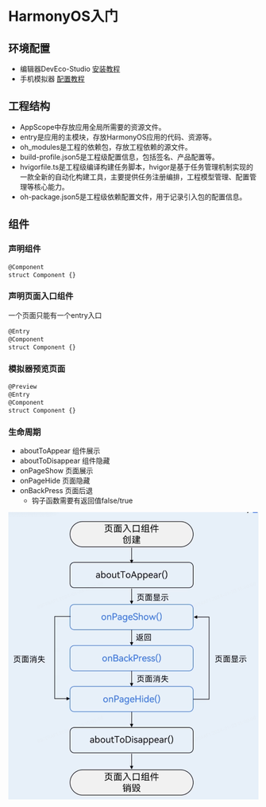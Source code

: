 # HarmonyOS入门

## 环境配置
- 编辑器DevEco-Studio [安装教程](https://developer.harmonyos.com/cn/docs/documentation/doc-guides-V3/deveco_overview-0000001053582387-V3)
- 手机模拟器 [配置教程](https://developer.harmonyos.com/cn/docs/documentation/doc-guides-V3/run_simulator-0000001053303709-V3)
  
## 工程结构
- AppScope中存放应用全局所需要的资源文件。
- entry是应用的主模块，存放HarmonyOS应用的代码、资源等。
- oh_modules是工程的依赖包，存放工程依赖的源文件。
- build-profile.json5是工程级配置信息，包括签名、产品配置等。
- hvigorfile.ts是工程级编译构建任务脚本，hvigor是基于任务管理机制实现的一款全新的自动化构建工具，主要提供任务注册编排，工程模型管理、配置管理等核心能力。
- oh-package.json5是工程级依赖配置文件，用于记录引入包的配置信息。

## 组件
### 声明组件
```ets
@Component
struct Component {}
```

### 声明页面入口组件
一个页面只能有一个entry入口
```ets
@Entry
@Component
struct Component {}
```

### 模拟器预览页面
```ets
@Preview
@Entry
@Component
struct Component {}
```

### 生命周期
- aboutToAppear 组件展示
- aboutToDisappear 组件隐藏
- onPageShow 页面展示
- onPageHide 页面隐藏
- onBackPress 页面后退
  - 钩子函数需要有返回值false/true

![生命周期](./images/1706770574/01.png)

